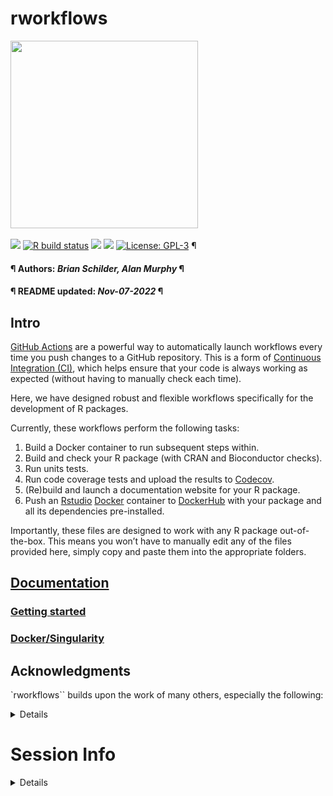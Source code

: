 rworkflows
================
<img src='https://github.com/neurogenomics/rworkflows/raw/master/inst/hex/hex.png' height='300'><br><br>
[![](https://img.shields.io/badge/devel%20version-0.99.0-black.svg)](https://github.com/neurogenomics/rworkflows)
[![R build
status](https://github.com/neurogenomics/rworkflows/workflows/R-CMD-check-bioc/badge.svg)](https://github.com/neurogenomics/rworkflows/actions)
[![](https://img.shields.io/github/last-commit/neurogenomics/rworkflows.svg)](https://github.com/neurogenomics/rworkflows/commits/master)
[![](https://app.codecov.io/gh/neurogenomics/rworkflows/branch/master/graph/badge.svg)](https://app.codecov.io/gh/neurogenomics/rworkflows)
[![License:
GPL-3](https://img.shields.io/badge/license-GPL--3-blue.svg)](https://cran.r-project.org/web/licenses/GPL-3)
¶ <h4> ¶ Authors: <i>Brian Schilder, Alan Murphy</i> ¶ </h4>
<h4> ¶ README updated: <i>Nov-07-2022</i> ¶ </h4>

## Intro

[GitHub Actions](https://docs.github.com/en/actions) are a powerful way
to automatically launch workflows every time you push changes to a
GitHub repository. This is a form of [Continuous Integration
(CI)](https://docs.github.com/en/actions/automating-builds-and-tests/about-continuous-integration),
which helps ensure that your code is always working as expected (without
having to manually check each time).

Here, we have designed robust and flexible workflows specifically for
the development of R packages.

Currently, these workflows perform the following tasks:

1.  Build a Docker container to run subsequent steps within.
2.  Build and check your R package (with CRAN and Bioconductor
    checks).  
3.  Run units tests.  
4.  Run code coverage tests and upload the results to
    [Codecov](https://about.codecov.io/).  
5.  (Re)build and launch a documentation website for your R package.  
6.  Push an [Rstudio](https://www.rstudio.com/)
    [Docker](https://www.docker.com/) container to
    [DockerHub](https://hub.docker.com/) with your package and all its
    dependencies pre-installed.

Importantly, these files are designed to work with any R package
out-of-the-box. This means you won’t have to manually edit any of the
files provided here, simply copy and paste them into the appropriate
folders.

## [Documentation](https://neurogenomics.github.io/rworkflows)

### [Getting started](https://neurogenomics.github.io/rworkflows/articles)

### [Docker/Singularity](https://neurogenomics.github.io/rworkflows/articles/docker)

## Acknowledgments

\`rworkflows\`\` builds upon the work of many others, especially the
following:

<details>

### `biocthis`

This workflow is derived from the workflow generated by the
[`use_bioc_github_action()`](https://lcolladotor.github.io/biocthis/articles/biocthis.html)
function within the
[`biothis`](http://www.bioconductor.org/packages/release/bioc/html/biocthis.html)
package. This workflow takes advantage of several key features:

- Uses the official
  [`Bioconductor/bioconductor_docker`](https://github.com/Bioconductor/bioconductor_docker)
  Docker container (to minimise errors due to versioning
  conflicts/missing dependencies).  
- Uses the package
  [AnVIL](https://bioconductor.org/packages/release/bioc/html/AnVIL.html)
  to more rapidly install R packages from binaries.

However, I have modified the `bioc` workflow to make a number of
improvements:

- Uses dynamic variables to specify R/Bioconductor versions
  (e.g. `r: "latest"`) and the name of your R package, as opposed to
  static names that are likely to become outdated (e.g. `r: "4.0.1"`).  
- Additional error handling and dependencies checks.  
- Re-renders `README.Rmd` before rebuilding the documentation website.

### `bioconductor_docker`

Uses the official
[`bioconductor/bioconductor_docker`](https://github.com/Bioconductor/bioconductor_docker)
Docker container.

**NOTE**: The `bioconductor/bioconductor_docker` container often lags
behind the actual Bioconductor releases. This means that sometimes
“devel” in `Bioconductor/bioconductor_docker` is actually referring to
the “release” version of Bioconductor. See this
[Issue](https://github.com/Bioconductor/bioconductor_docker/issues/37)
for details.

#### `scFlow`

This DockerFile was partly adapted from the [scFlow
Dockerfile](https://github.com/combiz/scFlow/blob/master/Dockerfile).

Unlike other Dockerfiles, this one **does not require any manual editing
when applying to different R packages**. This means that users who are
unfamiliar with Docker do not have to troubleshoot making this file
correctly. It also means that it will continue to work even if your R
package dependencies change.

</details>

# Session Info

<details>

``` r
utils::sessionInfo()
```

    ## R version 4.2.1 (2022-06-23)
    ## Platform: x86_64-pc-linux-gnu (64-bit)
    ## Running under: Ubuntu 20.04.5 LTS
    ## 
    ## Matrix products: default
    ## BLAS:   /usr/lib/x86_64-linux-gnu/openblas-pthread/libblas.so.3
    ## LAPACK: /usr/lib/x86_64-linux-gnu/openblas-pthread/liblapack.so.3
    ## 
    ## locale:
    ##  [1] LC_CTYPE=en_US.UTF-8       LC_NUMERIC=C              
    ##  [3] LC_TIME=en_US.UTF-8        LC_COLLATE=en_US.UTF-8    
    ##  [5] LC_MONETARY=en_US.UTF-8    LC_MESSAGES=en_US.UTF-8   
    ##  [7] LC_PAPER=en_US.UTF-8       LC_NAME=C                 
    ##  [9] LC_ADDRESS=C               LC_TELEPHONE=C            
    ## [11] LC_MEASUREMENT=en_US.UTF-8 LC_IDENTIFICATION=C       
    ## 
    ## attached base packages:
    ## [1] stats     graphics  grDevices utils     datasets  methods   base     
    ## 
    ## other attached packages:
    ## [1] rmarkdown_2.17
    ## 
    ## loaded via a namespace (and not attached):
    ##  [1] knitr_1.40          magrittr_2.0.3      dlstats_0.1.5      
    ##  [4] munsell_0.5.0       colorspace_2.0-3    R6_2.5.1           
    ##  [7] rlang_1.0.6         fastmap_1.1.0       fansi_1.0.3        
    ## [10] stringr_1.4.1       tools_4.2.1         grid_4.2.1         
    ## [13] gtable_0.3.1        xfun_0.34           utf8_1.2.2         
    ## [16] cli_3.4.1           badger_0.2.1        htmltools_0.5.3    
    ## [19] rprojroot_2.0.3     yaml_2.3.6          digest_0.6.30      
    ## [22] tibble_3.1.8        lifecycle_1.0.3     BiocManager_1.30.19
    ## [25] RColorBrewer_1.1-3  ggplot2_3.3.6       yulab.utils_0.0.5  
    ## [28] vctrs_0.5.0         glue_1.6.2          evaluate_0.17      
    ## [31] stringi_1.7.8       compiler_4.2.1      pillar_1.8.1       
    ## [34] desc_1.4.2          rvcheck_0.2.1       scales_1.2.1       
    ## [37] jsonlite_1.8.3      pkgconfig_2.0.3

</details>
